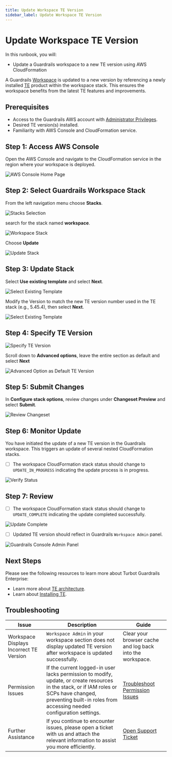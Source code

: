 ```yaml
---
title: Update Workspace TE Version
sidebar_label: Update Workspace TE Version
---
```


# Update Workspace TE Version

In this runbook, you will:
- Update a Guardrails workspace to a new TE version using AWS CloudFormation

A Guardrails [Workspace](/guardrails/docs/reference/glossary#workspace) is updated to a new version by referencing a newly installed [TE](/guardrails/docs/reference/glossary#turbot-guardrails-enterprise-te) product within the workspace stack. This ensures the workspace benefits from the latest TE features and improvements.

## Prerequisites

- Access to the Guardrails AWS account with [Administrator Privileges](/guardrails/docs/enterprise/FAQ/admin-permissions).
- Desired TE version(s) installed.
- Familiarity with AWS Console and CloudFormation service.

## Step 1: Access AWS Console

Open the AWS Console and navigate to the CloudFormation service in the region where your workspace is deployed.

![AWS Console Home Page](/images/docs/guardrails/runbooks/enterprise-install/update-workspace-te-version/aws-cloudformation-console.png)

## Step 2: Select Guardrails Workspace Stack

From the left navigation menu choose **Stacks**.

![Stacks Selection](/images/docs/guardrails/runbooks/enterprise-install/update-workspace-te-version/cfn-stacks.png)

search for the stack named **workspace**.

![Workspace Stack](/images/docs/guardrails/runbooks/enterprise-install/update-workspace-te-version/cfn-select-workspace-stack.png)

Choose **Update**

![Update Stack](/images/docs/guardrails/runbooks/enterprise-install/update-workspace-te-version/cfn-workspace-stack-select-update.png)


## Step 3: Update Stack

Select **Use existing template** and select **Next**.

![Select Existing Template](/images/docs/guardrails/runbooks/enterprise-install/update-workspace-te-version/cfn-stack-use-existing-template.png)

Modify the Version to match the new TE version number used in the TE stack (e.g., 5.45.4), then select **Next**.

![Select Existing Template](/images/docs/guardrails/runbooks/enterprise-install/update-workspace-te-version/cfn-stack-modify-te-version.png)

## Step 4: Specify TE Version

![Specify TE Version](/images/docs/guardrails/runbooks/enterprise-install/update-workspace-te-version/cfn-stack-specify-te-version.png)

Scroll down to **Advanced options**, leave the entire section as default and select **Next**

![Advanced Option as Default TE Version](/images/docs/guardrails/runbooks/enterprise-install/update-workspace-te-version/cfn-stack-advanced-option-as-default.png)


## Step 5: Submit Changes

In **Configure stack options**, review changes under **Changeset Preview** and select **Submit**.

![Review Changeset](/images/docs/guardrails/runbooks/enterprise-install/update-workspace-te-version/cfn-select-submit-action.png)

## Step 6: Monitor Update

You have initiated the update of a new TE version in the Guardrails workspace. This triggers an update of several nested CloudFormation stacks.

- [ ] The workspace CloudFormation stack status should change to `UPDATE_IN_PROGRESS` indicating the update process is in progress.

![Verify Status](/images/docs/guardrails/runbooks/enterprise-install/update-workspace-te-version/cfn-workspace-stack-update-progress.png)

## Step 7: Review

- [ ] The workspace CloudFormation stack status should change to `UPDATE_COMPLETE` indicating the update completed successfully.

![Update Complete](/images/docs/guardrails/runbooks/enterprise-install/update-workspace-te-version/cfn-workspace-stack-update-complete.png)

- [ ] Updated TE version should reflect in Guardrails `Workspace Admin` panel.

![Guardrails Console Admin Panel](/images/docs/guardrails/runbooks/enterprise-install/update-workspace-te-version/guardrails-console-verify-version.png)

## Next Steps

Please see the following resources to learn more about Turbot Guardrails Enterprise:

- Learn more about [TE architecture](/guardrails/docs/enterprise/architecture).
- Learn about [Installing TE](/guardrails/docs/enterprise/installation/te-installation).

## Troubleshooting

| Issue                                      | Description                                                                                                                                                                                                 | Guide                                |
|----------------------------------------------|-------------------------------------------------------------------------------------------------------------------------------------------------------------------------------------------------------------------|-----------------------------------------------------|
| Workspace Displays Incorrect TE Version                        | `Workspace Admin` in your workspace section does not display updated TE version after workspace is updated successfully.   | Clear your browser cache and log back into the workspace.             |
| Permission Issues                        | If the current logged-in user lacks permission to modify, update, or create resources in the stack, or if IAM roles or SCPs have changed, preventing built-in roles from accessing needed configuration settings.   | [Troubleshoot Permission Issues](/guardrails/docs/enterprise/FAQ/admin-permissions#aws-permissions-for-turbot-guardrails-administrators)             |
| Further Assistance                       | If you continue to encounter issues, please open a ticket with us and attach the relevant information to assist you more efficiently.                                                 | [Open Support Ticket](https://support.turbot.com)   |
